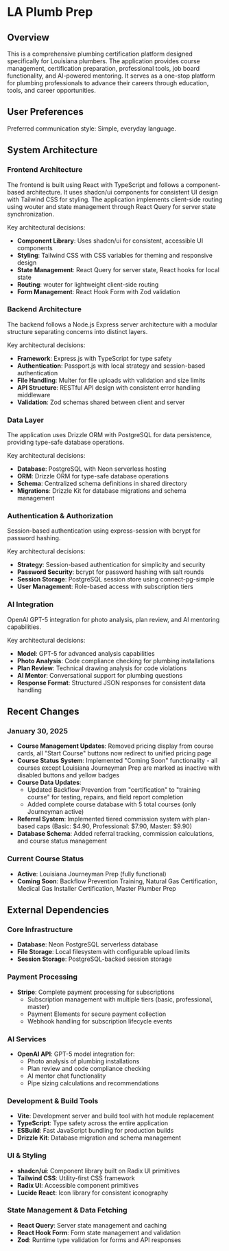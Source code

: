 # LA Plumb Prep

## Overview

This is a comprehensive plumbing certification platform designed specifically for Louisiana plumbers. The application provides course management, certification preparation, professional tools, job board functionality, and AI-powered mentoring. It serves as a one-stop platform for plumbing professionals to advance their careers through education, tools, and career opportunities.

## User Preferences

Preferred communication style: Simple, everyday language.

## System Architecture

### Frontend Architecture
The frontend is built using React with TypeScript and follows a component-based architecture. It uses shadcn/ui components for consistent UI design with Tailwind CSS for styling. The application implements client-side routing using wouter and state management through React Query for server state synchronization.

Key architectural decisions:
- **Component Library**: Uses shadcn/ui for consistent, accessible UI components
- **Styling**: Tailwind CSS with CSS variables for theming and responsive design
- **State Management**: React Query for server state, React hooks for local state
- **Routing**: wouter for lightweight client-side routing
- **Form Management**: React Hook Form with Zod validation

### Backend Architecture
The backend follows a Node.js Express server architecture with a modular structure separating concerns into distinct layers.

Key architectural decisions:
- **Framework**: Express.js with TypeScript for type safety
- **Authentication**: Passport.js with local strategy and session-based authentication
- **File Handling**: Multer for file uploads with validation and size limits
- **API Structure**: RESTful API design with consistent error handling middleware
- **Validation**: Zod schemas shared between client and server

### Data Layer
The application uses Drizzle ORM with PostgreSQL for data persistence, providing type-safe database operations.

Key architectural decisions:
- **Database**: PostgreSQL with Neon serverless hosting
- **ORM**: Drizzle ORM for type-safe database operations
- **Schema**: Centralized schema definitions in shared directory
- **Migrations**: Drizzle Kit for database migrations and schema management

### Authentication & Authorization
Session-based authentication using express-session with bcrypt for password hashing.

Key architectural decisions:
- **Strategy**: Session-based authentication for simplicity and security
- **Password Security**: bcrypt for password hashing with salt rounds
- **Session Storage**: PostgreSQL session store using connect-pg-simple
- **User Management**: Role-based access with subscription tiers

### AI Integration
OpenAI GPT-5 integration for photo analysis, plan review, and AI mentoring capabilities.

Key architectural decisions:
- **Model**: GPT-5 for advanced analysis capabilities
- **Photo Analysis**: Code compliance checking for plumbing installations
- **Plan Review**: Technical drawing analysis for code violations
- **AI Mentor**: Conversational support for plumbing questions
- **Response Format**: Structured JSON responses for consistent data handling

## Recent Changes

### January 30, 2025
- **Course Management Updates**: Removed pricing display from course cards, all "Start Course" buttons now redirect to unified pricing page
- **Course Status System**: Implemented "Coming Soon" functionality - all courses except Louisiana Journeyman Prep are marked as inactive with disabled buttons and yellow badges
- **Course Data Updates**: 
  - Updated Backflow Prevention from "certification" to "training course" for testing, repairs, and field report completion
  - Added complete course database with 5 total courses (only Journeyman active)
- **Referral System**: Implemented tiered commission system with plan-based caps (Basic: $4.90, Professional: $7.90, Master: $9.90)
- **Database Schema**: Added referral tracking, commission calculations, and course status management

### Current Course Status
- **Active**: Louisiana Journeyman Prep (fully functional)
- **Coming Soon**: Backflow Prevention Training, Natural Gas Certification, Medical Gas Installer Certification, Master Plumber Prep

## External Dependencies

### Core Infrastructure
- **Database**: Neon PostgreSQL serverless database
- **File Storage**: Local filesystem with configurable upload limits
- **Session Storage**: PostgreSQL-backed session storage

### Payment Processing
- **Stripe**: Complete payment processing for subscriptions
  - Subscription management with multiple tiers (basic, professional, master)
  - Payment Elements for secure payment collection
  - Webhook handling for subscription lifecycle events

### AI Services
- **OpenAI API**: GPT-5 model integration for:
  - Photo analysis of plumbing installations
  - Plan review and code compliance checking
  - AI mentor chat functionality
  - Pipe sizing calculations and recommendations

### Development & Build Tools
- **Vite**: Development server and build tool with hot module replacement
- **TypeScript**: Type safety across the entire application
- **ESBuild**: Fast JavaScript bundling for production builds
- **Drizzle Kit**: Database migration and schema management

### UI & Styling
- **shadcn/ui**: Component library built on Radix UI primitives
- **Tailwind CSS**: Utility-first CSS framework
- **Radix UI**: Accessible component primitives
- **Lucide React**: Icon library for consistent iconography

### State Management & Data Fetching
- **React Query**: Server state management and caching
- **React Hook Form**: Form state management and validation
- **Zod**: Runtime type validation for forms and API responses